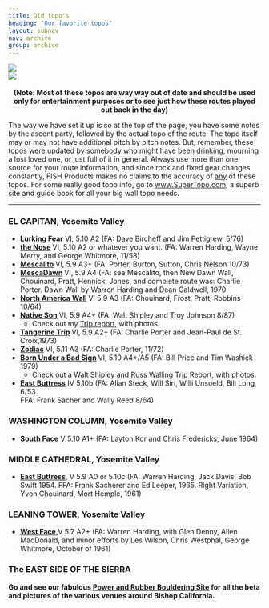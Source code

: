 ```yaml
---
title: Old topo's
heading: "Our favorite topos"
layout: subnav
nav: archive
group: archive
---
```


<div class="row">
	<div class="col-sm-8">
		<a href="#" class="thumbnail">
			<img src="{{ "/pics/topotimbo.jpeg" | prepend: site.baseurl }}">
		</a>
	</div>
	<div class="col-sm-4">
		<a href="#" class="thumbnail">
			<img src="{{ "/pics/ebutt_susan.jpg" | prepend: site.baseurl }}">
		</a>
	</div>
</div>

<center>
	<br>
	<b>(Note: Most of these topos are way way out of date and should be used only for entertainment purposes or to see just how these routes played out back in the day)</b> 
</center>

<p class="lead">The way we have set it up is so at the top of the page, you have some notes by the ascent party, followed by the actual topo of the route. The topo itself may or may not have additional pitch by pitch notes. But, remember, these topos were updated by somebody who might have been drinking, mourning a lost loved one, or just full of it in general. Always use more than one source for your route information, and since rock and fixed gear changes constantly, FISH Products makes no claims to the accuracy of <u>any</u> of these topos. For some really good topo info, go to <a href="http://www.supertopo.com/" target="_blank">www.SuperTopo.com</a>, a superb site and guide book for all your big wall topo needs.</p>

<hr />

<h3>EL CAPITAN, Yosemite Valley</h3>

<ul>
	<li><a href="{{ "/topos/yostopos/lurking.html" | prepend: site.baseurl }}"><b>Lurking Fear</b></a> VI, 5.10 A2 (FA: Dave Bircheff and Jim Pettigrew, 5/76)
	</li>
	<li><a href="{{ "/topos/yostopos/nose.html" | prepend: site.baseurl }}"><b>the Nose</b></a><b> </b>VI, 5.10 A2 or whatever you want. (FA: Warren Harding, Wayne Merry, and George Whitmore, 11/58)
	</li>
	<li><a href="{{ "/topos/yostopos/Mescalito.html" | prepend: site.baseurl }}"><b>Mescalito</b></a><b> </b>VI, 5.9 A3+ (FA: Porter, Burton, Sutton, Chris Nelson 10/73)
	</li>
	<li><a href="{{ "/topos/yostopos/mescadawn.html" | prepend: site.baseurl }}"><b>MescaDawn</b></a><b> </b>VI, 5.9 A4 (FA: see Mescalito, then New Dawn Wall, Chouinard, Pratt, Hennick, Jones, and complete route was: Charlie Porter. Dawn Wall by Warren Harding and Dean Caldwell, 1970
	</li>
	<li><a href="{{ "/topos/yostopos/nawall.html" | prepend: site.baseurl }}"><b>North America Wall</b></a><b> </b>VI 5.9 A3 (FA: Chouinard, Frost, Pratt, Robbins 10/64)
	</li>
	<li><a href="{{ "/topos/yostopos/Native.html" | prepend: site.baseurl }}"><b>Native Son</b></a><b> </b>VI, 5.9 A4+ (FA: Walt Shipley and Troy Johnson 8/87)
		<ul>
			<li>Check out my <a href="{{ "/stories/native_son" | prepend: site.baseurl }}">Trip report</a>, with photos.
			</li>
		</ul>
	</li>
	<li><a href="{{ "/topos/yostopos/tangerine.html" | prepend: site.baseurl }}"><b>Tangerine Trip</b></a><b> </b>VI, 5.9 A2+ (FA: Charlie Porter and Jean-Paul de St. Croix,1973)
	</li>
	<li><a href="{{ "/topos/yostopos/zodiac.html" | prepend: site.baseurl }}"><b>Zodiac</b></a> VI, 5.11 A3 (FA: Charlie Porter, 11/72)
	</li>
	<li><a href="{{ "/topos/yostopos/badsign.html" | prepend: site.baseurl }}"><b>Born Under a Bad Sign</b></a><b> </b>VI, 5.10 A4+/A5 (FA: Bill Price and Tim Washick 1979)
		<ul>
			<li>Check out a Walt Shipley and Russ Walling <a href="{{ "/stories/bad_sign" | prepend: site.baseurl }}" target="_blank">Trip Report</a>, with photos.
			</li>
		</ul>
	</li>
	<li><a href="{{ "/topos/yostopos/eastbutt.html" | prepend: site.baseurl }}"><b>East Buttress</b></a> IV 5.10b (FA: Allan Steck, Will Siri, Willi Unsoeld, Bill Long, 6/53
		<br>FFA: Frank Sacher and Wally Reed 8/64)
	</li>
</ul>

<h3>WASHINGTON COLUMN, Yosemite Valley</h3>
<ul>
	<li><a href="{{ "/topos/yostopos/southface.html" | prepend: site.baseurl }}"><b>South Face</b></a> V 5.10 A1+ (FA: Layton Kor and Chris Fredericks, June 1964)
	</li>
</ul>

<h3>MIDDLE CATHEDRAL, Yosemite Valley</h3>
<ul>
	<li>
		<a href="{{ "/topos/yostopos/east_butt_middle.html" | prepend: site.baseurl }}" target="_blank"><b>East Buttress</b></a>, V 5.9 A0 or 5.10c (FA: Warren Harding, Jack Davis, Bob Swift 1954. FFA: Frank Sacherer and Ed Leeper, 1965. Right Variation, Yvon Chouinard, Mort Hemple, 1961)
		<br>
	</li>
</ul>

<h3>LEANING TOWER, Yosemite Valley</h3>

<ul>
	<li><a href="{{ "/topos/yostopos/leaningtower.html" | prepend: site.baseurl }}" target="_self"><b>West Face</b> </a>V 5.7 A2+ (FA: Warren Harding, with Glen Denny, Allen MacDonald, and minor efforts by Les Wilson, Chris Westphal, George Whitmore, October of 1961)
	</li>
</ul>

<h3>The EAST SIDE OF THE SIERRA</h3>
<b>Go and see our fabulous <a href="{{ "/archive/bouldering" | prepend: site.baseurl }}" target="_blank">Power and Rubber Bouldering Site</a> for all the beta and pictures of the various venues around Bishop California.</b>
